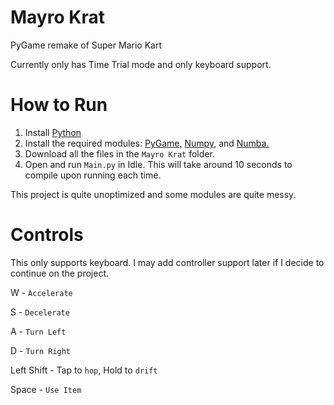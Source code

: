 # Mayro Krat
PyGame remake of Super Mario Kart

Currently only has Time Trial mode and only keyboard support.

# How to Run
1. Install [Python](https://www.python.org/downloads/)
2. Install the required modules: [PyGame,](https://www.pygame.org/wiki/GettingStarted) [Numpy,](https://numpy.org/install) and [Numba.](https://numba.pydata.org/numba-doc/latest/user/installing.html)
3. Download all the files in the `Mayro Krat` folder.
4. Open and run `Main.py` in Idle. This will take around 10 seconds to compile upon running each time.

This project is quite unoptimized and some modules are quite messy.

# Controls
This only supports keyboard. I may add controller support later if I decide to continue on the project.

W - `Accelerate`

S - `Decelerate`

A - `Turn Left`

D - `Turn Right`


Left Shift - Tap to `hop`, Hold to `drift`

Space - `Use Item`
